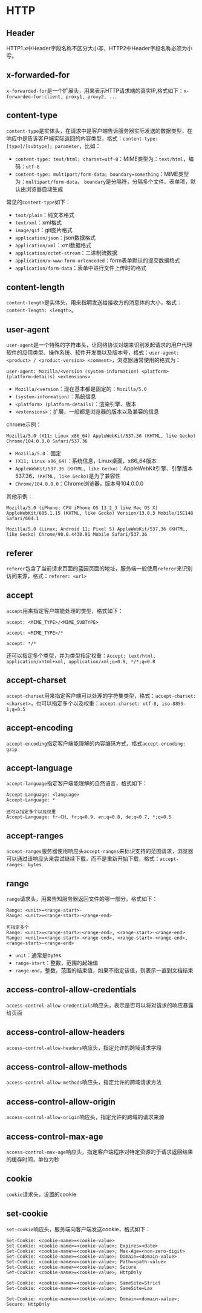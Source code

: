 # HTTP

## Header

HTTP1.x中Header字段名称不区分大小写，HTTP2中Header字段名称必须为小写。

## x-forwarded-for

`x-forwarded-for`是一个扩展头，用来表示HTTP请求端的真实IP,格式如下：`x-forwarded-for:client, proxy1, proxy2, ...`

## content-type

`content-type`是实体头，在请求中是客户端告诉服务器实际发送的数据类型，在响应中是告诉客户端实际返回的内容类型，格式：`content-type: [type]/[subtype]; parameter`，比如：

- `content-type: text/html; charset=utf-8`：MIME类型为：`text/html`，编码：`utf-8`
- `content-type: multipart/form-data; boundary=something`：MIME类型为：`multipart/form-data`， `boundary`是分隔符，分隔多个文件、表单项，默认由浏览器自动生成

常见的`content-type`如下：

- `text/plain`：纯文本格式
- `text/xml`：xml格式
- `image/gif`：git图片格式
- `application/json`：json数据格式
- `application/xml`：xml数据格式
- `application/octet-stream`：二进制流数据
- `application/x-www-form-urlencoded`：form表单默认的提交数据格式
- `application/form-data`：表单中进行文件上传时的格式

## content-length

`content-length`是实体头，用来指明发送给接收方的消息体的大小，格式：`content-length: <length>`。

## user-agent

`user-agent`是一个特殊的字符串头，让网络协议对端来识别发起请求的用户代理软件的应用类型、操作系统、软件开发商以及版本号，格式：`user-agent: <product> / <product-version> <comment>`，浏览器通常使用的格式为：

```
user-agent: Mozilla/<version (system-information) <platform> (platform-details) <extensions>
```

- `Mozilla/<version`：现在基本都是固定的：`Mozilla/5.0`
- `(system-information)`：系统信息
- `<platform> (platform-details)`：渲染引擎、版本
- `<extensions>`：扩展，一般都是浏览器的版本以及兼容的信息

chrome示例：

```
Mozilla/5.0 (X11; Linux x86_64) AppleWebKit/537.36 (KHTML, like Gecko) Chrome/104.0.0.0 Safari/537.36
```

- `Mozilla/5.0`：固定
- `(X11; Linux x86_64)`：系统信息，Linux桌面，x86_64版本
- `AppleWebKit/537.36 (KHTML, like Gecko)`：AppleWebKit引擎、引擎版本537.36，`(KHTML, like Gecko)`是为了兼容性
- `Chrome/104.0.0.0`：Chrome浏览器，版本号104.0.0.0

其他示例：

```
Mozilla/5.0 (iPhone; CPU iPhone OS 13_2_3 like Mac OS X) AppleWebKit/605.1.15 (KHTML, like Gecko) Version/13.0.3 Mobile/15E148 Safari/604.1

Mozilla/5.0 (Linux; Android 11; Pixel 5) AppleWebKit/537.36 (KHTML, like Gecko) Chrome/90.0.4430.91 Mobile Safari/537.36
```

## referer

`referer`包含了当前请求页面的蓝园页面的地址，服务端一般使用`referer`来识别访问来源，格式：`referer: <url>`

## accept

`accept`用来指定客户端能处理的类型，格式如下：

```
accept: <MIME_TYPE>/<MIME_SUBTYPE>

accept: <MIME_TYPE>/*

accept: */*
```

还可以指定多个类型，并为类型指定权重：`Accept: text/html, application/xhtml+xml, application/xml;q=0.9, */*;q=0.8`

## accept-charset

`accept-charset`用来指定客户端可以处理的字符集类型，格式：`accept-charset: <charset>`，也可以指定多个以及权重：`accept-charset: utf-8, iso-8859-1;q=0.5`

## accept-encoding

`accept-encoding`指定客户端能理解的内容编码方式，格式`accept-encoding: gzip`

## accept-language

`accept-language`指定客户端能理解的自然语言，格式如下：

```
Accept-Language: <language>
Accept-Language: *

还可以指定多个以及权重
Accept-Language: fr-CH, fr;q=0.9, en;q=0.8, de;q=0.7, *;q=0.5
```

## accept-ranges

`accept-ranges`服务器使用响应头`accept-ranges`来标识支持的范围请求，浏览器可以通过该响应头来尝试继续下载，而不是重新开始下载，格式：`accept-ranges: bytes`

## range

`range`请求头，用来告知服务器返回文件的哪一部分，格式如下：

```
Range: <unit>=<range-start>-
Range: <unit>=<range-start>-<range-end>

可指定多个
Range: <unit>=<range-start>-<range-end>, <range-start>-<range-end>
Range: <unit>=<range-start>-<range-end>, <range-start>-<range-end>, <range-start>-<range-end>
```

- `unit`：通常是bytes
- `range-start`：整数，范围的起始值
- `range-end`，整数，范围的结束值，如果不指定该值，则表示一直到文档结束

## access-control-allow-credentials

`access-control-allow-credentials`响应头，表示是否可以将对请求的响应暴露给页面

## access-control-allow-headers

`access-control-allow-headers`响应头，指定允许的跨域请求字段

## access-control-allow-methods

`access-control-allow-methods`响应头，指定允许的跨域请求方法

## access-control-allow-origin

`access-control-allow-origin`响应头，指定允许的跨域的请求来源

## access-control-max-age

`access-control-max-age`响应头，指定客户端程序对特定资源的于请求返回结果的缓存时间，单位为秒

## cookie

`cookie`请求头，设置的cookie

## set-cookie

`set-cookie`响应头，服务端向客户端发送cookie，格式如下：

```
Set-Cookie: <cookie-name>=<cookie-value>
Set-Cookie: <cookie-name>=<cookie-value>; Expires=<date>
Set-Cookie: <cookie-name>=<cookie-value>; Max-Age=<non-zero-digit>
Set-Cookie: <cookie-name>=<cookie-value>; Domain=<domain-value>
Set-Cookie: <cookie-name>=<cookie-value>; Path=<path-value>
Set-Cookie: <cookie-name>=<cookie-value>; Secure
Set-Cookie: <cookie-name>=<cookie-value>; HttpOnly

Set-Cookie: <cookie-name>=<cookie-value>; SameSite=Strict
Set-Cookie: <cookie-name>=<cookie-value>; SameSite=Lax

Set-Cookie: <cookie-name>=<cookie-value>; Domain=<domain-value>; Secure; HttpOnly
```